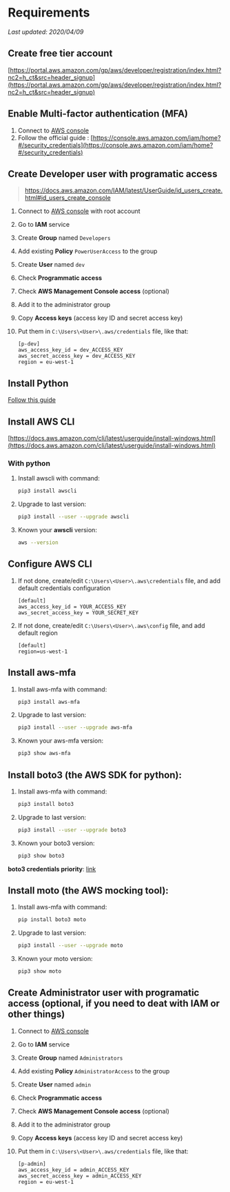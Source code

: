 # Requirements

*Last updated: 2020/04/09*

## Create free tier account

[https://portal.aws.amazon.com/gp/aws/developer/registration/index.html?nc2=h_ct&src=header_signup](https://portal.aws.amazon.com/gp/aws/developer/registration/index.html?nc2=h_ct&src=header_signup)

## Enable Multi-factor authentication (MFA)

1. Connect to [AWS console](https://aws.amazon.com/fr/console/)
2. Follow the official guide : [https://console.aws.amazon.com/iam/home?#/security_credentials](https://console.aws.amazon.com/iam/home?#/security_credentials)

## Create Developer user with programatic access

> https://docs.aws.amazon.com/IAM/latest/UserGuide/id_users_create.html#id_users_create_console

1. Connect to [AWS console](https://aws.amazon.com/fr/console/) with root account
2. Go to **IAM** service
3. Create **Group** named `Developers`
4. Add existing **Policy** `PowerUserAccess` to the group
5. Create **User** named `dev`
6. Check **Programmatic access**
7. Check **AWS Management Console access** (optional)
8. Add it to the administrator group 
9. Copy **Access keys** (access key ID and secret access key)
10. Put them in `C:\Users\<User>\.aws/credentials` file, like that:

	```
	[p-dev]
	aws_access_key_id = dev_ACCESS_KEY
	aws_secret_access_key = dev_ACCESS_KEY
	region = eu-west-1
	```

## Install **Python**
[Follow this guide](../python/intallation.md)

## Install **AWS CLI**
[https://docs.aws.amazon.com/cli/latest/userguide/install-windows.html](https://docs.aws.amazon.com/cli/latest/userguide/install-windows.html)

### With python

1. Install awscli with command:
	```sh
	pip3 install awscli
	```

2. Upgrade to last version:
	```sh
	pip3 install --user --upgrade awscli
	```

3. Known your **awscli** version:
	```sh
	aws --version
	```

## Configure AWS CLI

1. If not done, create/edit `C:\Users\<User>\.aws\credentials` file, and add default credentials configuration
	```
	[default]
	aws_access_key_id = YOUR_ACCESS_KEY
	aws_secret_access_key = YOUR_SECRET_KEY
	```

2. If not done, create/edit `C:\Users\<User>\.aws\config` file, and add default region
	```
	[default]
	region=us-west-1
	```

## Install **aws-mfa**

1. Install aws-mfa with command:
	```sh
	pip3 install aws-mfa
	```

2. Upgrade to last version:
	```sh
	pip3 install --user --upgrade aws-mfa
	```

3. Known your aws-mfa version:
	```sh
	pip3 show aws-mfa
	```

## Install **boto3** (the AWS SDK for python):

1. Install aws-mfa with command:
	```sh
	pip3 install boto3
	```

2. Upgrade to last version:
	```sh
	pip3 install --user --upgrade boto3
	```

3. Known your boto3 version:
	```sh
	pip3 show boto3
	```

**boto3 credentials priority**: [link](https://boto3.amazonaws.com/v1/documentation/api/latest/guide/configuration.html)


## Install **moto** (the AWS mocking tool):

1. Install aws-mfa with command:
	```sh
	pip install boto3 moto
	```

2. Upgrade to last version:
	```sh
	pip3 install --user --upgrade moto
	```

3. Known your moto version:
	```sh
	pip3 show moto
	```

## Create Administrator user with programatic access (optional, if you need to deat with IAM or other things)

1. Connect to [AWS console](https://aws.amazon.com/fr/console/)
2. Go to **IAM** service
3. Create **Group** named `Administrators`
4. Add existing **Policy** `AdministratorAccess` to the group
5. Create **User** named `admin`
6. Check **Programmatic access**
7. Check **AWS Management Console access** (optional)
8. Add it to the administrator group 
9. Copy **Access keys** (access key ID and secret access key)
10. Put them in `C:\Users\<User>\.aws/credentials` file, like that:

	```
	[p-admin]
	aws_access_key_id = admin_ACCESS_KEY
	aws_secret_access_key = admin_ACCESS_KEY
	region = eu-west-1
	```